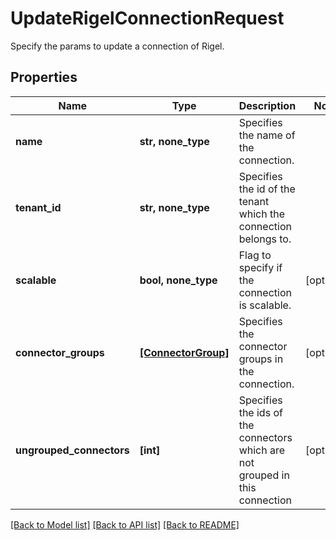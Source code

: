 # UpdateRigelConnectionRequest

Specify the params to update a connection of Rigel.

## Properties
Name | Type | Description | Notes
------------ | ------------- | ------------- | -------------
**name** | **str, none_type** | Specifies the name of the connection. | 
**tenant_id** | **str, none_type** | Specifies the id of the tenant which the connection belongs to. | 
**scalable** | **bool, none_type** | Flag to specify if the connection is scalable. | [optional] 
**connector_groups** | [**[ConnectorGroup]**](ConnectorGroup.md) | Specifies the connector groups in the connection. | [optional] 
**ungrouped_connectors** | **[int]** | Specifies the ids of the connectors which are not grouped in this connection | [optional] 

[[Back to Model list]](../README.md#documentation-for-models) [[Back to API list]](../README.md#documentation-for-api-endpoints) [[Back to README]](../README.md)


